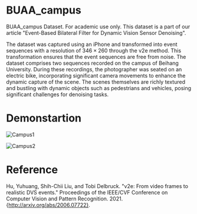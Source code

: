 # BUAA_campus
BUAA_campus Dataset. For academic use only. This dataset is a part of our article "Event-Based Bilateral Filter for Dynamic Vision Sensor Denoising".

The dataset was captured using an iPhone and transformed into event sequences with a resolution of $346\times260$ through the v2e method. This transformation ensures that the event sequences are free from noise. The dataset comprises two sequences recorded on the campus of Beihang University. During these recordings, the photographer was seated on an electric bike, incorporating significant camera movements to enhance the dynamic capture of the scene. The scenes themselves are richly textured and bustling with dynamic objects such as pedestrians and vehicles, posing significant challenges for denoising tasks.

# Demonstartion
![Campus1](https://github.com/shicy17/BUAA_campus/blob/main/Demonstration/Campus1.gif?raw=true "Campus1")

![Campus2](https://github.com/shicy17/BUAA_campus/blob/main/Demonstration/Campus2.gif?raw=true "Campus2")

# Reference
Hu, Yuhuang, Shih-Chii Liu, and Tobi Delbruck. "v2e: From video frames to realistic DVS events." Proceedings of the IEEE/CVF Conference on Computer Vision and Pattern Recognition. 2021.{http://arxiv.org/abs/2006.07722}.
